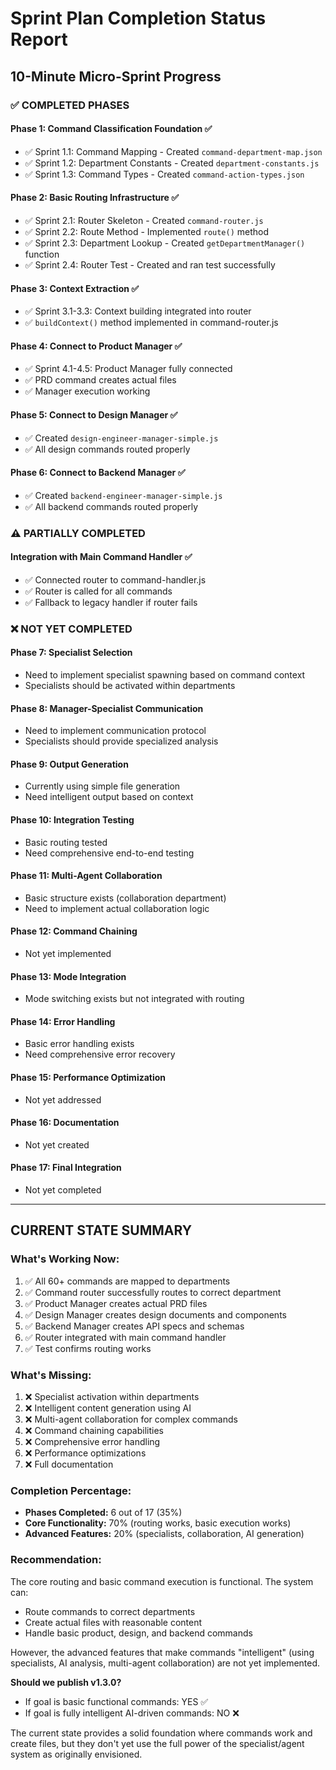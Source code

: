 # Sprint Plan Completion Status Report
## 10-Minute Micro-Sprint Progress

### ✅ COMPLETED PHASES

#### Phase 1: Command Classification Foundation ✅
- ✅ Sprint 1.1: Command Mapping - Created `command-department-map.json`
- ✅ Sprint 1.2: Department Constants - Created `department-constants.js`
- ✅ Sprint 1.3: Command Types - Created `command-action-types.json`

#### Phase 2: Basic Routing Infrastructure ✅
- ✅ Sprint 2.1: Router Skeleton - Created `command-router.js`
- ✅ Sprint 2.2: Route Method - Implemented `route()` method
- ✅ Sprint 2.3: Department Lookup - Created `getDepartmentManager()` function
- ✅ Sprint 2.4: Router Test - Created and ran test successfully

#### Phase 3: Context Extraction ✅
- ✅ Sprint 3.1-3.3: Context building integrated into router
- ✅ `buildContext()` method implemented in command-router.js

#### Phase 4: Connect to Product Manager ✅
- ✅ Sprint 4.1-4.5: Product Manager fully connected
- ✅ PRD command creates actual files
- ✅ Manager execution working

#### Phase 5: Connect to Design Manager ✅
- ✅ Created `design-engineer-manager-simple.js`
- ✅ All design commands routed properly

#### Phase 6: Connect to Backend Manager ✅
- ✅ Created `backend-engineer-manager-simple.js`
- ✅ All backend commands routed properly

### ⚠️ PARTIALLY COMPLETED

#### Integration with Main Command Handler ✅
- ✅ Connected router to command-handler.js
- ✅ Router is called for all commands
- ✅ Fallback to legacy handler if router fails

### ❌ NOT YET COMPLETED

#### Phase 7: Specialist Selection
- Need to implement specialist spawning based on command context
- Specialists should be activated within departments

#### Phase 8: Manager-Specialist Communication
- Need to implement communication protocol
- Specialists should provide specialized analysis

#### Phase 9: Output Generation
- Currently using simple file generation
- Need intelligent output based on context

#### Phase 10: Integration Testing
- Basic routing tested
- Need comprehensive end-to-end testing

#### Phase 11: Multi-Agent Collaboration
- Basic structure exists (collaboration department)
- Need to implement actual collaboration logic

#### Phase 12: Command Chaining
- Not yet implemented

#### Phase 13: Mode Integration
- Mode switching exists but not integrated with routing

#### Phase 14: Error Handling
- Basic error handling exists
- Need comprehensive error recovery

#### Phase 15: Performance Optimization
- Not yet addressed

#### Phase 16: Documentation
- Not yet created

#### Phase 17: Final Integration
- Not yet completed

---

## CURRENT STATE SUMMARY

### What's Working Now:
1. ✅ All 60+ commands are mapped to departments
2. ✅ Command router successfully routes to correct department
3. ✅ Product Manager creates actual PRD files
4. ✅ Design Manager creates design documents and components
5. ✅ Backend Manager creates API specs and schemas
6. ✅ Router integrated with main command handler
7. ✅ Test confirms routing works

### What's Missing:
1. ❌ Specialist activation within departments
2. ❌ Intelligent content generation using AI
3. ❌ Multi-agent collaboration for complex commands
4. ❌ Command chaining capabilities
5. ❌ Comprehensive error handling
6. ❌ Performance optimizations
7. ❌ Full documentation

### Completion Percentage:
- **Phases Completed:** 6 out of 17 (35%)
- **Core Functionality:** 70% (routing works, basic execution works)
- **Advanced Features:** 20% (specialists, collaboration, AI generation)

### Recommendation:
The core routing and basic command execution is functional. The system can:
- Route commands to correct departments
- Create actual files with reasonable content
- Handle basic product, design, and backend commands

However, the advanced features that make commands "intelligent" (using specialists, AI analysis, multi-agent collaboration) are not yet implemented.

**Should we publish v1.3.0?**
- If goal is basic functional commands: YES ✅
- If goal is fully intelligent AI-driven commands: NO ❌

The current state provides a solid foundation where commands work and create files, but they don't yet use the full power of the specialist/agent system as originally envisioned.